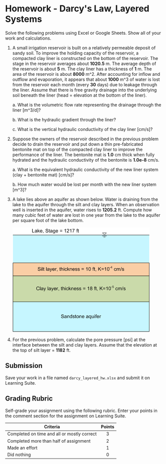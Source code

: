 # Homework - Darcy's Law, Layered Systems

Solve the following problems using Excel or Google Sheets. Show all of your work and calculations.

1. A small irrigation reservoir is built on a relatively permeable deposit of sandy soil. To improve the holding 
   capacity of the reservoir, a compacted clay liner is constructed on the bottom of the reservoir. The stage in the reservoir averages about **1020.5** m. The average depth of the reservoir is about **5** m. The clay liner has a thickness of **1** m. The area of the reservoir is about **8000** m^2. After accounting for inflow and outflow and evaporation, it appears that about **1000** m^3 of water is lost from the reservoir each month (every **30** days) due to leakage through the liner. Assume that there is free gravity drainage into the underlying soil beneath the liner (head = elevation at the bottom of the liner).

    a. What is the volumetric flow rate representing the drainage through the liner [m^3/d]?
    
    b. What is the hydraulic gradient through the liner?
    
    c. What is the vertical hydraulic conductivity of the clay liner [cm/s]?

2. Suppose the owners of the reservoir described in the previous problem decide to drain the reservoir and put down a thin pre-fabricated bentonite mat on top of the compacted clay liner to improve the performance of the liner. The bentonite mat is **1.0** cm thick when fully hydrated and the hydraulic conductivity of the bentonite is **1.0e-8** cm/s.

    a. What is the equivalent hydraulic conductivity of the new liner system (clay + bentonite mat) [cm/s]?
    
    b. How much water would be lost per month with the new liner system [m^3]?

3. A lake lies above an aquifer as shown below. Water is draining from the lake to the aquifer through the silt and clay layers. When an observation well is inserted in the aquifer, water rises to **1205.2** ft.  Compute how many cubic feet of water are lost in one year from the lake to the aquifer per square foot of the lake bottom.

    ![lake.gif](lake.gif)

4. For the previous problem, calculate the pore pressure [psi] at the interface between the silt and clay layers. Assume that the elevation at the top of silt layer = **1182** ft.

## Submission

Save your work in a file named `darcy_layered_hw.xlsx` and submit it on Learning Suite.

## Grading Rubric

Self-grade your assignment using the following rubric. Enter your points in the comment section for the assignment on Learning Suite.

| Criteria                                    | Points |
|---------------------------------------------|:------:|
| Completed on time and all or mostly correct |   3    |
| Completed more than half of assignment      |   2    |
| Made an effort                              |   1    |
| Did nothing                                 |   0    |